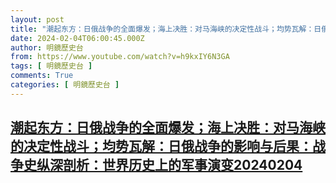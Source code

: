 ```yaml
---
layout: post
title: "潮起东方：日俄战争的全面爆发；海上决胜：对马海峡的决定性战斗；均势瓦解：日俄战争的影响与后果：战争史纵深剖析：世界历史上的军事演变20240204"
date: 2024-02-04T06:00:45.000Z
author: 明鏡歷史台
from: https://www.youtube.com/watch?v=h9kxIY6N3GA
tags: [ 明鏡歷史台 ]
comments: True
categories: [ 明鏡歷史台 ]
---
```

<!--1707026445000-->
[潮起东方：日俄战争的全面爆发；海上决胜：对马海峡的决定性战斗；均势瓦解：日俄战争的影响与后果：战争史纵深剖析：世界历史上的军事演变20240204](https://www.youtube.com/watch?v=h9kxIY6N3GA)
------

<div>

</div>
